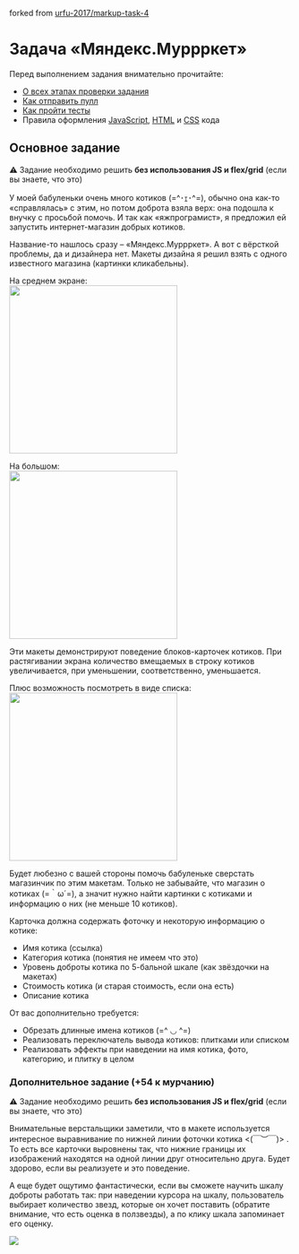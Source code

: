 forked from [urfu-2017/markup-task-4](https://github.com/urfu-2017/markup-task-4)

# Задача «Мяндекс.Муррркет»

Перед выполнением задания внимательно прочитайте:

- [О всех этапах проверки задания](https://github.com/urfu-2017/guides/blob/master/workflow/overall.md)
- [Как отправить пулл](https://github.com/urfu-2017/guides/blob/master/workflow/pull.md)
- [Как пройти тесты](https://github.com/urfu-2017/guides/blob/master/workflow/test.md)
- Правила оформления [JavaScript](https://github.com/urfu-2017/guides/blob/master/codestyle/js.md), [HTML](https://github.com/urfu-2017/guides/blob/master/codestyle/html.md) и [CSS](https://github.com/urfu-2017/guides/blob/master/codestyle/css.md) кода

## Основное задание

:warning: Задание необходимо решить __без использования JS и flex/grid__ (если вы знаете, что это)

У моей бабуленьки очень много котиков (=^･ｪ･^=), обычно она как-то «справлялась»
с этим, но потом доброта взяла верх: она подошла к внучку с просьбой помочь.
И так как «яжпрограмист», я предложил ей запустить интернет-магазин добрых котиков.

Название-то нашлось сразу – «Мяндекс.Муррркет». А вот с вёрсткой проблемы,
да и дизайнера нет. Макеты дизайна я решил взять с одного известного магазина
(картинки кликабельны).

На среднем экране:  
<a href="https://cloud.githubusercontent.com/assets/357689/10816073/f482985c-7e51-11e5-8dcb-bcc832f80e86.png" target="_blank">
    <img src="https://cloud.githubusercontent.com/assets/357689/10816073/f482985c-7e51-11e5-8dcb-bcc832f80e86.png" width="300">
</a>

На большом:  
<a href="https://cloud.githubusercontent.com/assets/357689/10816080/fefe442a-7e51-11e5-805a-e9f4ba9274e6.png" target="_blank">
    <img src="https://cloud.githubusercontent.com/assets/357689/10816080/fefe442a-7e51-11e5-805a-e9f4ba9274e6.png" width="300">
</a>

Эти макеты демонстрируют поведение блоков-карточек котиков.
При растягивании экрана количество вмещаемых в строку котиков увеличивается,
при уменьшении, соответственно, уменьшается.

Плюс возможность посмотреть в виде списка:  
<a href="https://cloud.githubusercontent.com/assets/357689/10817444/9dc17254-7e5b-11e5-93e7-943e04381ef6.png" target="_blank">
    <img src="https://cloud.githubusercontent.com/assets/357689/10817444/9dc17254-7e5b-11e5-93e7-943e04381ef6.png" width="300">
</a>

Будет любезно с вашей стороны помочь бабуленьке сверстать магазинчик по этим
макетам. Только не забывайте, что магазин о котиках (=｀ω´=), а значит нужно
найти картинки с котиками и информацию о них (не меньше 10 котиков).

Карточка должна содержать фоточку и некоторую информацию о котике:

* Имя котика (ссылка)
* Категория котика (понятия не имеем что это)
* Уровень доброты котика по 5-бальной шкале (как звёздочки на макетах)
* Стоимость котика (и старая стоимость, если она есть)
* Описание котика

От вас дополнительно требуется:

* Обрезать длинные имена котиков (=^ ◡ ^=)
* Реализовать переключатель вывода котиков: плитками или списком
* Реализовать эффекты при наведении на имя котика, фото,
  категорию, и плитку в целом

### Дополнительное задание (+54 к мурчанию)

:warning: Задание необходимо решить __без использования JS и flex/grid__ (если вы знаете, что это)

Внимательные верстальщики заметили, что в макете используется интересное выравнивание
по нижней линии фоточки котика <(￣︶￣)>	. То есть все карточки выровнены так, что нижние границы
их изображений находятся на одной линии друг относительно друга. Будет здорово, если вы
реализуете и это поведение.

А еще будет ощутимо фантастически, если вы сможете научить шкалу доброты
работать так: при наведении курсора на шкалу, пользователь
выбирает количество звезд, которые он хочет поставить (обратите внимание, что есть
оценка в ползвезды), а по клику шкала запоминает его оценку.

![](https://cloud.githubusercontent.com/assets/357689/19887293/6a45aa1a-a049-11e6-8f02-56d8d5815873.jpg)

